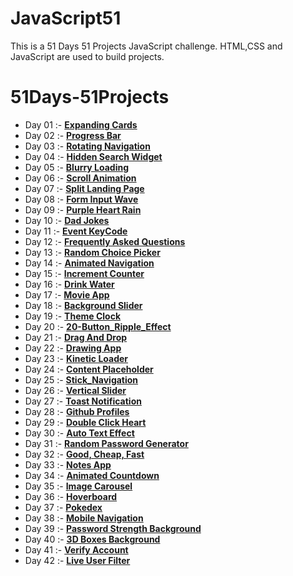 # JavaScript51

This is a 51 Days 51 Projects JavaScript challenge. HTML,CSS and JavaScript are used to build projects.

# 51Days-51Projects
 - Day 01 :- [**Expanding Cards**](01-Expanding_Cards) 
 - Day 02 :- [**Progress Bar**](02-Progress_Bar)
 - Day 03 :- [**Rotating Navigation**](03-Rotating_Navigation)
 - Day 04 :- [**Hidden Search Widget**](04-Hidden_Search)
 - Day 05 :- [**Blurry Loading**](05-Blurry_Loading)
 - Day 06 :- [**Scroll Animation**](06-Scroll_Animation)
 - Day 07 :- [**Split Landing Page**](07-Split_Landing_Page)
 - Day 08 :- [**Form Input Wave**](08-Form_Input_Wave)
 - Day 09 :- [**Purple Heart Rain**](09-Purple_Heart_Rain)
 - Day 10 :- [**Dad Jokes**](10-Dad_Jokes)
 - Day 11 :- [**Event KeyCode**](11-Event_KeyCodes)
 - Day 12 :- [**Frequently Asked Questions**](12-FAQ)
 - Day 13 :- [**Random Choice Picker**](13-Random_Choice_Picker)
 - Day 14 :- [**Animated Navigation**](14-Animated_Navigation)
 - Day 15 :- [**Increment Counter**](15-Increment_Counter)
 - Day 16 :- [**Drink Water**](16-Drink_Water)
 - Day 17 :- [**Movie App**](17-Movie_App)
 - Day 18 :- [**Background Slider**](18-Background_Slider)
 - Day 19 :- [**Theme Clock**](19-Theme_Clock)
 - Day 20 :- [**20-Button_Ripple_Effect**](20-Button_Ripple_Effect)
 - Day 21 :- [**Drag And Drop**](21-Drag_And_Drop)
 - Day 22 :- [**Drawing App**](22-Drawing_App)
 - Day 23 :- [**Kinetic Loader**](23-Loader)
 - Day 24 :- [**Content Placeholder**](24-Content_Placeholder)
 - Day 25 :- [**Stick_Navigation**](25-Stick_Navigation)
 - Day 26 :- [**Vertical Slider**](26-Vertical_Slider)
 - Day 27 :- [**Toast Notification**](27-Toast_Notification)
 - Day 28 :- [**Github Profiles**](28-Github_Profiles)
 - Day 29 :- [**Double Click Heart**](29-Double_Click_Heart)
 - Day 30 :- [**Auto Text Effect**](30-Auto_Text_Effect)
 - Day 31 :- [**Random Password Generator**](31-Random_Password_Generator)
 - Day 32 :- [**Good, Cheap, Fast**](32-Good,Cheap,Fast)
 - Day 33 :- [**Notes App**](33-Notes_App)
 - Day 34 :- [**Animated Countdown**](34-Animated_CountDown)
 - Day 35 :- [**Image Carousel**](35-Image_Carousel)
 - Day 36 :- [**Hoverboard**](36-HoverBoard)
 - Day 37 :- [**Pokedex**](37-Pokedex)
 - Day 38 :- [**Mobile Navigation**](38-Mobile_Navigation)
 - Day 39 :- [**Password Strength Background**](39-Password_Strength_Background)
 - Day 40 :- [**3D Boxes Background**](40-3D_Boxes_Background)
 - Day 41 :- [**Verify Account**](41-Verify_Account)
 - Day 42 :- [**Live User Filter**](42-Live_User_Filter)